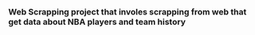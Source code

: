 ### Web Scrapping project that involes scrapping from web that get data about NBA players and team history
